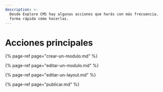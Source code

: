 ```yaml
---
description: >-
  Desde Explore CMS hay algunas acciones que harás con más frecuencia. Mira de
  forma rápida cómo hacerlas.
---
```


# Acciones principales

{% page-ref page="crear-un-modulo.md" %}

{% page-ref page="editar-un-modulo.md" %}

{% page-ref page="editar-un-layout.md" %}

{% page-ref page="publicar.md" %}




